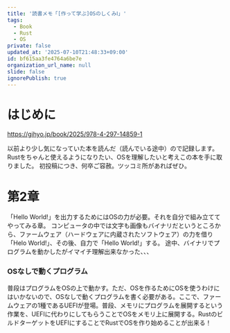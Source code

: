 ```yaml
---
title: '読書メモ「[作って学ぶ]OSのしくみⅠ」'
tags:
  - Book
  - Rust
  - OS
private: false
updated_at: '2025-07-10T21:48:33+09:00'
id: bf615aa3fe4764a6be7e
organization_url_name: null
slide: false
ignorePublish: true
---
```

# はじめに

<!-- 今までOSが何をしているかなんとなくも理解していなかったが、
「ハードウェアの制御と抽象化」「資源の分配」という大枠で
なんとなく捉えることが出来た気がする、、、
ゼロから組み上げていくことで理解もしやすかった。
その分、黙々とコードを写す時間は忍耐の時間であった。 -->

https://gihyo.jp/book/2025/978-4-297-14859-1

以前より少し気になっていた本を読んだ（読んでいる途中）ので記録します。
Rustをちゃんと使えるようになりたい、OSを理解したいと考えこの本を手に取りました。
初投稿につき、何卒ご容赦。ツッコミ所があればぜひ。

# 第2章
「Hello World!」を出力するためにはOSの力が必要。それを自分で組み立ててやってみる章。
コンピュータの中では文字も画像もバイナリだというところから、ファームウェア（ハードウェアに内蔵されたソフトウェア）の力を借り「Helo World!」、その後、自力で「Hello World!」する。
途中、バイナリでプログラムを動かしたがイマイチ理解出来なかった、、、

### OSなしで動くプログラム
普段はプログラムをOSの上で動かす。ただ、OSを作るためにOSを使うわけにはいかないので、OSなしで動くプログラムを書く必要がある。ここで、ファームウェアの1種であるUEFIが登場。普段、メモリにプログラムを展開するという作業を、UEFIに代わりにしてもらうことでOSをメモリ上に展開する。RustのビルドターゲットをUEFIにすることでRustでOSを作り始めることが出来る！



